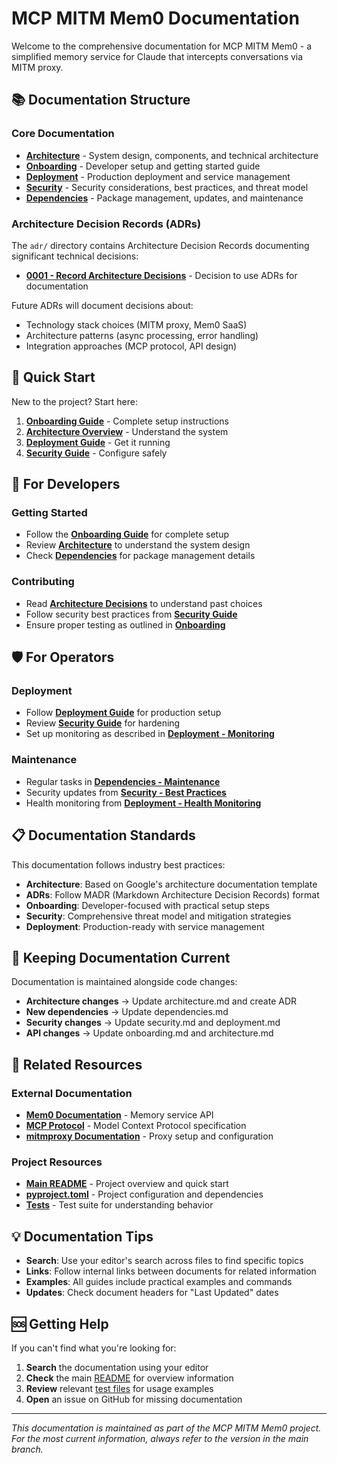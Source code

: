 # MCP MITM Mem0 Documentation

Welcome to the comprehensive documentation for MCP MITM Mem0 - a simplified memory service for Claude that intercepts conversations via MITM proxy.

## 📚 Documentation Structure

### Core Documentation

- **[Architecture](architecture.md)** - System design, components, and technical architecture
- **[Onboarding](onboarding.md)** - Developer setup and getting started guide
- **[Deployment](deployment.md)** - Production deployment and service management
- **[Security](security.md)** - Security considerations, best practices, and threat model
- **[Dependencies](dependencies.md)** - Package management, updates, and maintenance

### Architecture Decision Records (ADRs)

The `adr/` directory contains Architecture Decision Records documenting significant technical decisions:

- **[0001 - Record Architecture Decisions](adr/0001-record-architecture-decisions.md)** - Decision to use ADRs for documentation

Future ADRs will document decisions about:
- Technology stack choices (MITM proxy, Mem0 SaaS)
- Architecture patterns (async processing, error handling)
- Integration approaches (MCP protocol, API design)

## 🚀 Quick Start

New to the project? Start here:

1. **[Onboarding Guide](onboarding.md)** - Complete setup instructions
2. **[Architecture Overview](architecture.md#overview)** - Understand the system
3. **[Deployment Guide](deployment.md)** - Get it running
4. **[Security Guide](security.md)** - Configure safely

## 🔧 For Developers

### Getting Started
- Follow the **[Onboarding Guide](onboarding.md)** for complete setup
- Review **[Architecture](architecture.md)** to understand the system design
- Check **[Dependencies](dependencies.md)** for package management details

### Contributing
- Read **[Architecture Decisions](adr/)** to understand past choices
- Follow security best practices from **[Security Guide](security.md)**
- Ensure proper testing as outlined in **[Onboarding](onboarding.md#testing)**

## 🛡️ For Operators

### Deployment
- Follow **[Deployment Guide](deployment.md)** for production setup
- Review **[Security Guide](security.md)** for hardening
- Set up monitoring as described in **[Deployment - Monitoring](deployment.md#monitoring-and-logging)**

### Maintenance
- Regular tasks in **[Dependencies - Maintenance](dependencies.md#maintenance)**
- Security updates from **[Security - Best Practices](security.md#best-practices)**
- Health monitoring from **[Deployment - Health Monitoring](deployment.md#health-monitoring)**

## 📋 Documentation Standards

This documentation follows industry best practices:

- **Architecture**: Based on Google's architecture documentation template
- **ADRs**: Follow MADR (Markdown Architecture Decision Records) format
- **Onboarding**: Developer-focused with practical setup steps
- **Security**: Comprehensive threat model and mitigation strategies
- **Deployment**: Production-ready with service management

## 🔄 Keeping Documentation Current

Documentation is maintained alongside code changes:

- **Architecture changes** → Update architecture.md and create ADR
- **New dependencies** → Update dependencies.md
- **Security changes** → Update security.md and deployment.md
- **API changes** → Update onboarding.md and architecture.md

## 📖 Related Resources

### External Documentation
- **[Mem0 Documentation](https://docs.mem0.ai/)** - Memory service API
- **[MCP Protocol](https://modelcontextprotocol.io/)** - Model Context Protocol specification
- **[mitmproxy Documentation](https://docs.mitmproxy.org/)** - Proxy setup and configuration

### Project Resources
- **[Main README](../README.md)** - Project overview and quick start
- **[pyproject.toml](../pyproject.toml)** - Project configuration and dependencies
- **[Tests](../tests/)** - Test suite for understanding behavior

## 💡 Documentation Tips

- **Search**: Use your editor's search across files to find specific topics
- **Links**: Follow internal links between documents for related information
- **Examples**: All guides include practical examples and commands
- **Updates**: Check document headers for "Last Updated" dates

## 🆘 Getting Help

If you can't find what you're looking for:

1. **Search** the documentation using your editor
2. **Check** the main [README](../README.md) for overview information
3. **Review** relevant [test files](../tests/) for usage examples
4. **Open** an issue on GitHub for missing documentation

---

*This documentation is maintained as part of the MCP MITM Mem0 project. For the most current information, always refer to the version in the main branch.* 
